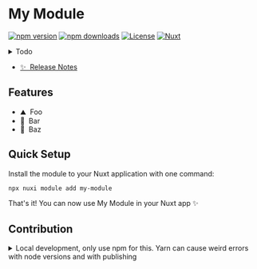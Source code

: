 <!--
Get your module up and running quickly.

Find and replace all on all files (CMD+SHIFT+F):
- Name: My Module
- Package name: my-module
- Description: My new Nuxt module
-->

# My Module

[![npm version][npm-version-src]][npm-version-href]
[![npm downloads][npm-downloads-src]][npm-downloads-href]
[![License][license-src]][license-href]
[![Nuxt][nuxt-src]][nuxt-href]

<details>
  <summary>Todo</summary>
  - Inputs
    - ~~Basic Types~~
    - ~~Color Picker~~
    - ~~Date, Time, Week~~
    - Textarea
    - Range
    - Phone
    - OTP
    - Switches, Radio, Checkbox
    - Select
    - Rating
  - Buttons
    - ~~Simple~~
    - Grouped
    - Floating Action
  - Accordion
  - Multi Stepper
  - Treeview
  - Charts
  - Header
  - Footer
  - Hero
  - Widgets
    - Gauges
    - Tickers
    - Key Value Dashboard Items
  - Cards
  - Breadcrumbs
  - Typography
  - Divider
  - List
  - Toasts
  - Calendar
  - Tables
  - Tabs
  - Images
  - Progress Bar
  - Skeleton
  - Pagination
  - Alerts
    - Floating
    - Inline
  - Badges
    - Chips
    - Tooltips
  - Modals
    - Loading State
    - Dialog
  - Navigation
    - Top Bar Navigation
    - Side Bar Navigation
    - Drawer
  - Avatars
    - Avatar Groups
  
</details>

- [✨ &nbsp;Release Notes](/CHANGELOG.md)
  <!-- - [🏀 Online playground](https://stackblitz.com/github/your-org/my-module?file=playground%2Fapp.vue) -->
  <!-- - [📖 &nbsp;Documentation](https://example.com) -->

## Features

<!-- Highlight some of the features your module provide here -->

- ⛰ &nbsp;Foo
- 🚠 &nbsp;Bar
- 🌲 &nbsp;Baz

## Quick Setup

Install the module to your Nuxt application with one command:

```bash
npx nuxi module add my-module
```

That's it! You can now use My Module in your Nuxt app ✨

## Contribution

<details>
  <summary>Local development, only use npm for this. Yarn can cause weird errors with node versions and with publishing</summary>
  
  ```bash
  # Install dependencies
  npm install
  
  # Generate type stubs
  npm run dev:prepare
  
  # Develop with the playground
  npm run dev
  
  # Build the playground
  npm run dev:build
  
  # Run ESLint
  npm run lint
  
  # Run Vitest
  npm run test
  npm run test:watch
  
  # Release new version
  npm run release
  ```

</details>

<!-- Badges -->

[npm-version-src]: https://img.shields.io/npm/v/my-module/latest.svg?style=flat&colorA=020420&colorB=00DC82
[npm-version-href]: https://npmjs.com/package/my-module
[npm-downloads-src]: https://img.shields.io/npm/dm/my-module.svg?style=flat&colorA=020420&colorB=00DC82
[npm-downloads-href]: https://npmjs.com/package/my-module
[license-src]: https://img.shields.io/npm/l/my-module.svg?style=flat&colorA=020420&colorB=00DC82
[license-href]: https://npmjs.com/package/my-module
[nuxt-src]: https://img.shields.io/badge/Nuxt-020420?logo=nuxt.js
[nuxt-href]: https://nuxt.com
